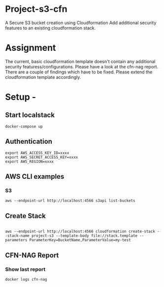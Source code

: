 # Project-s3-cfn
A Secure S3 bucket creation using Cloudformation
Add additional security features to an existing cloudformation stack.

# Assignment

The current, basic cloudformation template doesn't contain any additional security featuress/configurations. Please have a look at the cfn-nag report. There are a couple of findings which have to be fixed. Please extend the cloudformation template accordingly.

# Setup - 

## Start localstack

```shell
docker-compose up
```

## Authentication
```shell
export AWS_ACCESS_KEY_ID=xxxx
export AWS_SECRET_ACCESS_KEY=xxxx
export AWS_REGION=xxxx
```
## AWS CLI examples
### S3
```shell
aws --endpoint-url http://localhost:4566 s3api list-buckets
```

## Create Stack
```shell

aws --endpoint-url http://localhost:4566 cloudformation create-stack --stack-name project-s3 --template-body file://stack.template --parameters ParameterKey=BucketName,ParameterValue=my-test

```

## CFN-NAG Report

### Show last report
```shell
docker logs cfn-nag

```


